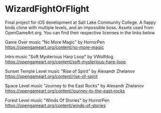 # WizardFightOrFlight
Final project for iOS development at Salt Lake Community College. A flappy birds clone with multiple levels, and an impossible boss.
Assets used from OpenGameArt.org. You can find their respective licenses in the links below.

Game Over music "No More Magic" by HorrorPen https://opengameart.org/content/no-more-magic

Intro music "Soft Mysterious Harp Loop" by VWolfdog https://opengameart.org/content/soft-mysterious-harp-loop

Sunset Temple Level music "Rise of Spirit" by Alexandr Zhelanov https://opengameart.org/content/rise-of-spirit

Space Level music "Journey to the East Rocks" by Alexandr Zhelanov https://opengameart.org/content/journey-to-the-east-rocks

Forest Level music "Winds Of Stories" by HorrorPen https://opengameart.org/content/winds-of-stories

